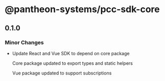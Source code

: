 # @pantheon-systems/pcc-sdk-core

## 0.1.0

### Minor Changes

- Update React and Vue SDK to depend on core package

  Core package updated to export types and static helpers

  Vue package updated to support subscriptions
